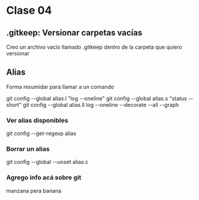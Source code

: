 # Clase 04

## .gitkeep: Versionar carpetas vacías
Creo un archivo vacío llamado .gitkeep dentro  de la carpeta que quiero versionar

## Alias 
Forma resumidar para llamar a un comando

git config --global alias.l "log --oneline"
git config --global alias.s "status --short"
git config --global alias.ll log --oneline --decorate --all --graph

### Ver alias disponibles

git config --get-regexp alias

### Borrar un alias

git config --global --unset alias.c

### Agrego info acá sobre git
manzana
pera
banana





